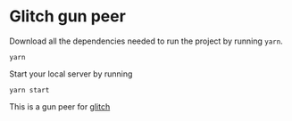 # Glitch gun peer

Download all the dependencies needed to run the project by running `yarn`.

```
yarn
```

Start your local server by running

```
yarn start
```

This is a gun peer for [glitch](https://github.com/e-roy/glitch)
